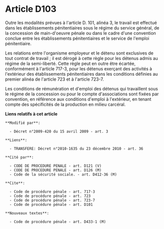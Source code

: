 # Article D103

Outre les modalités prévues à l'article D. 101, alinéa 3, le travail est effectué dans les établissements pénitentiaires sous
le régime du service général, de la concession de main-d'oeuvre pénale ou dans le cadre d'une convention conclue entre les
établissements pénitentiaires et le service de l'emploi pénitentiaire. 

Les relations entre l'organisme employeur et le détenu sont exclusives de tout contrat de travail ; il est dérogé à cette
règle pour les détenus admis au régime de la semi-liberté. Cette règle peut en outre être écartée, conformément à l'article
717-3, pour les détenus exerçant des activités à l'extérieur des établissements pénitentiaires dans les conditions définies
au premier alinéa de l'article 723 et à l'article 723-7. 

Les conditions de rémunération et d'emploi des détenus qui travaillent sous le régime de la concession ou pour le compte
d'associations sont fixées par convention, en référence aux conditions d'emploi à l'extérieur, en tenant compte des
spécificités de la production en milieu carcéral.

**Liens relatifs à cet article**

	**Modifié par**:

	  - Décret n°2009-420 du 15 avril 2009 - art. 3

	**Liens**:

	  - TRANSFERE: Décret n°2010-1635 du 23 décembre 2010 - art. 36

	**Cité par**:

	  - CODE DE PROCEDURE PENALE - art. D121 (V)
	  - CODE DE PROCEDURE PENALE - art. D126 (M)
	  - Code de la sécurité sociale. - art. D412-36 (M)

	**Cite**:

	  - Code de procédure pénale - art. 717-3
	  - Code de procédure pénale - art. 723
	  - Code de procédure pénale - art. 723-7
	  - Code de procédure pénale - art. D101

	**Nouveaux textes**:

	  - Code de procédure pénale - art. D433-1 (M)
